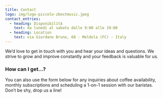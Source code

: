 ```yaml
---
title: Contact
logo: img/logo-piccolo-zbestmusic.jpeg
contact_entries:
  - heading: Disponibilità
    text: da lunedì al sabato dalle 9:00 alle 19:00
  - heading: Location
    text: via Giordano Bruno, 68 - Meldola (FC) - Italy
---
```


We’d love to get in touch with you and hear your ideas and
questions. We strive to grow and improve constantly and your feedback
is valuable for us.

<h3 class="f4 b lh-title mb2">How can I get…?</h3>

You can also use the form below for any inquiries about coffee
availability, monthly subscriptions and scheduling a 1-on-1 session
with our baristas. Don’t be shy, drop us a line!
